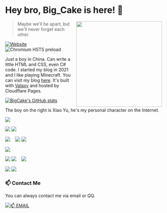 # Hey bro, Big_Cake is here! 👋

<img width="275" align="right" src="https://blog-api.lihaoyu.cn/images/profile/character-alpha.webp" />

> Maybe we'll be apart, but we'll never forget each other.

[![Website](https://img.shields.io/website?style=for-the-badge&url=https%3A%2F%2Flihaoyu.cn)](https://lihaoyu.cn) ![Chromium HSTS preload](https://img.shields.io/hsts/preload/lihaoyu.cn?style=for-the-badge)

Just a boy in China. Can write a little HTML and CSS, even C# code. I started my blog in 2021 and I like playing Minecraft. You can visit my blog [here](https://lihaoyu.cn). It's built with [Valaxy](https://github.com/YunYouJun/Valaxy) and hosted by Cloudflare Pages.

[![BigCake's GitHub stats](https://github-readme-stats.vercel.app/api?username=Big-Cake-jpg)](https://github.com/anuraghazra/github-readme-stats)

The boy on the right is Xiao Yu, he's my personal character on the Internet.

<p>
  <img src="https://img.shields.io/badge/Windows-11%20(Insider%20Canary)-0078D6?style=for-the-badge&logo=microsoft&logoColor=white" />
</p>

<p>
  <img src="https://img.shields.io/badge/Apple-%23000000.svg?style=for-the-badge&logo=apple&logoColor=white" />
  <img src="https://img.shields.io/badge/iOS-000000?style=for-the-badge&logo=ios&logoColor=white" />
</p>

<p>
  <img src="https://img.shields.io/badge/Windows%2011-0078D6?style=for-the-badge&logo=microsoft&logoColor=white" />
  &nbsp;&nbsp;
  <img src="https://img.shields.io/badge/Ubuntu-e95420?style=for-the-badge&logo=ubuntu&logoColor=white" />
  <img src="https://img.shields.io/badge/GNOME-000000?logo=gnome&logoColor=fff&style=for-the-badge" />
</p>

<p>
  <img src="https://img.shields.io/badge/Windows%20Terminal-4D4D4D?style=for-the-badge&logo=windows-terminal&logoColor=F0F0F0" />
</p>

<p>
  <img src="https://img.shields.io/badge/css3-%231572B6.svg?style=for-the-badge&logo=css3&logoColor=white" />
  <img src="https://img.shields.io/badge/html5-%23E34F26.svg?style=for-the-badge&logo=html5&logoColor=white" />
  &nbsp;&nbsp;
  <img src="https://img.shields.io/badge/markdown-%23000000.svg?style=for-the-badge&logo=markdown&logoColor=white" />
</p>

<p>
  <img src="https://img.shields.io/badge/Visual%20Studio%20Code-0078d7.svg?style=for-the-badge&logo=visual-studio-code&logoColor=white" />
  <img src="https://img.shields.io/badge/Visual%20Studio-ca95f7.svg?style=for-the-badge&logo=visualstudio&logoColor=white" />
</p>

### 📫 Contact Me

You can always contact me via email or QQ.

[![📫 EMAIL](https://img.shields.io/badge/📫%20EMAIL-me%40lihaoyu.cn-%2357728B?style=for-the-badge)](mailto:me@lihaoyu.cn)
